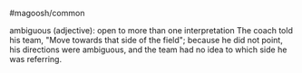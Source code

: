 #magoosh/common

ambiguous (adjective): open to more than one interpretation 
The coach told his team, "Move towards that side of the field"; because he did not point, his directions 
were ambiguous, and the team had no idea to which side he was referring. 
